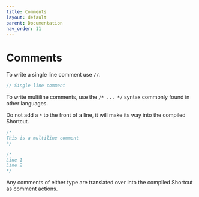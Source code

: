 ```yaml
---
title: Comments
layout: default
parent: Documentation
nav_order: 11
---
```


# Comments

To write a single line comment use `//`.

```js
// Single line comment
```

To write multiline comments, use the `/* ... */` syntax commonly found in other languages.

Do not add a `*` to the front of a line, it will make its way into the compiled Shortcut.

```js
/*
This is a multiline comment
*/

/*
Line 1
Line 2
*/
```

Any comments of either type are translated over into the compiled Shortcut as comment actions.
